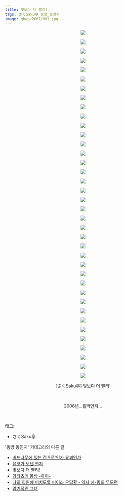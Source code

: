 ```yaml
---
title: 빛보다 더 빨리!
tags: さくSaku亭 동방_동인지
image: ghap/2667/001.jpg
---
```

<div class="article">
<p style="text-align: center; clear: none; float: none;"><img src="{{ site.nasurl }}/ghap/2667/001.jpg"/></p>
<p style="text-align: center; clear: none; float: none;"><img src="{{ site.nasurl }}/ghap/2667/002.jpg"/></p>
<p style="text-align: center; clear: none; float: none;"><img src="{{ site.nasurl }}/ghap/2667/003.jpg"/></p>
<p style="text-align: center; clear: none; float: none;"><img src="{{ site.nasurl }}/ghap/2667/004.jpg"/></p>
<p style="text-align: center; clear: none; float: none;"><img src="{{ site.nasurl }}/ghap/2667/005.jpg"/></p>
<p style="text-align: center; clear: none; float: none;"><img src="{{ site.nasurl }}/ghap/2667/006.jpg"/></p>
<p style="text-align: center; clear: none; float: none;"><img src="{{ site.nasurl }}/ghap/2667/007.jpg"/></p>
<p style="text-align: center; clear: none; float: none;"><img src="{{ site.nasurl }}/ghap/2667/008.jpg"/></p>
<p style="text-align: center; clear: none; float: none;"><img src="{{ site.nasurl }}/ghap/2667/009.jpg"/></p>
<p style="text-align: center; clear: none; float: none;"><img src="{{ site.nasurl }}/ghap/2667/010.jpg"/></p>
<p style="text-align: center; clear: none; float: none;"><img src="{{ site.nasurl }}/ghap/2667/011.jpg"/></p>
<p style="text-align: center; clear: none; float: none;"><img src="{{ site.nasurl }}/ghap/2667/012.jpg"/></p>
<p style="text-align: center; clear: none; float: none;"><img src="{{ site.nasurl }}/ghap/2667/013.jpg"/></p>
<p style="text-align: center; clear: none; float: none;"><img src="{{ site.nasurl }}/ghap/2667/014.jpg"/></p>
<p style="text-align: center; clear: none; float: none;"><img src="{{ site.nasurl }}/ghap/2667/015.jpg"/></p>
<p style="text-align: center; clear: none; float: none;"><img src="{{ site.nasurl }}/ghap/2667/016.jpg"/></p>
<p style="text-align: center; clear: none; float: none;"><img src="{{ site.nasurl }}/ghap/2667/017.jpg"/></p>
<p style="text-align: center; clear: none; float: none;"><img src="{{ site.nasurl }}/ghap/2667/018.jpg"/></p>
<p style="text-align: center; clear: none; float: none;"><img src="{{ site.nasurl }}/ghap/2667/019.jpg"/></p>
<p style="text-align: center; clear: none; float: none;"><img src="{{ site.nasurl }}/ghap/2667/020.jpg"/></p>
<p style="text-align: center; clear: none; float: none;"><img src="{{ site.nasurl }}/ghap/2667/021.jpg"/></p>
<p style="text-align: center; clear: none; float: none;"><img src="{{ site.nasurl }}/ghap/2667/022.jpg"/></p>
<p style="text-align: center; clear: none; float: none;"><img src="{{ site.nasurl }}/ghap/2667/023.jpg"/></p>
<p style="text-align: center; clear: none; float: none;"><img src="{{ site.nasurl }}/ghap/2667/024.jpg"/></p>
<p style="text-align: center; clear: none; float: none;"><img src="{{ site.nasurl }}/ghap/2667/025.jpg"/></p>
<p style="text-align: center; clear: none; float: none;"><img src="{{ site.nasurl }}/ghap/2667/026.jpg"/></p>
<p style="text-align: center; clear: none; float: none;"><img src="{{ site.nasurl }}/ghap/2667/027.jpg"/></p>
<p style="text-align: center; clear: none; float: none;"><img src="{{ site.nasurl }}/ghap/2667/028.jpg"/></p>
<p style="text-align: center; clear: none; float: none;"><img src="{{ site.nasurl }}/ghap/2667/029.jpg"/></p>
<p style="text-align: center; clear: none; float: none;"><img src="{{ site.nasurl }}/ghap/2667/030.jpg"/></p>
<p style="text-align: center; clear: none; float: none;"><img src="{{ site.nasurl }}/ghap/2667/031.jpg"/></p>
<p style="text-align: center; clear: none; float: none;"><img src="{{ site.nasurl }}/ghap/2667/032.jpg"/></p>
<p style="text-align: center; clear: none; float: none;"><img src="{{ site.nasurl }}/ghap/2667/033.jpg"/></p>
<p style="text-align: center; clear: none; float: none;"><img src="{{ site.nasurl }}/ghap/2667/034.jpg"/></p>
<p style="text-align: center; clear: none; float: none;"><img src="{{ site.nasurl }}/ghap/2667/035.jpg"/></p>
<p style="text-align: center; clear: none; float: none;"><img src="{{ site.nasurl }}/ghap/2667/036.jpg"/></p>
<p style="text-align: center; clear: none; float: none;"><img src="{{ site.nasurl }}/ghap/2667/037.jpg"/></p>
<p style="text-align: center; clear: none; float: none;"><img src="{{ site.nasurl }}/ghap/2667/038.jpg"/></p>
<p style="text-align: center; clear: none; float: none;">[さくSaku亭] 빛보다 더 빨리!</p>
<p style="text-align: center; clear: none; float: none;"><br/></p>
<p style="text-align: center; clear: none; float: none;">2006년...틀딱인지...</p>
<p><br/></p>
</div><div class="tagTrail">
<p>태그: </p>
<ul>
<li>さくSaku亭</li>
</ul>
</div><div class="another">
<p>'동방 동인지' 카테고리의 다른 글</p>
<ul>
<li><a href="/2016-10-23-ghap_2669">버드나무에 있는 건 인간인가 요괴인가</a></li>
<li><a href="/2016-10-22-ghap_2668">유코가 보낸 편지</a></li>
<li><a href="/2016-10-22-ghap_2667">빛보다 더 빨리!</a></li>
<li><a href="/2016-10-22-ghap_2666">와타츠키 몽쌍 -아이-</a></li>
<li><a href="/2016-10-22-ghap_2665">나의 영원에 미치도록 피어라 우담홧 - 약사 에-링의 무모편</a></li>
<li><a href="/2016-10-22-ghap_2664">엽기적인 그녀</a></li>
</ul>
</div><div class="cb_module cb_fluid">
<div class="cb_wrt cb_profile">
</div><!-- commentList close -->
</div>